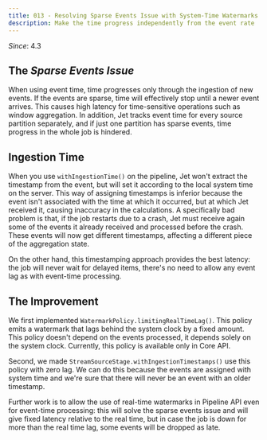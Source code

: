 ```yaml
---
title: 013 - Resolving Sparse Events Issue with System-Time Watermarks
description: Make the time progress independently from the event rate
---
```


*Since*: 4.3

## The _Sparse Events Issue_

When using event time, time progresses only through the ingestion of new
events. If the events are sparse, time will effectively stop until a
newer event arrives. This causes high latency for time-sensitive
operations such as window aggregation. In addition, Jet tracks event
time for every source partition separately, and if just one partition
has sparse events, time progress in the whole job is hindered.

## Ingestion Time

When you use `withIngestionTime()` on the pipeline, Jet won't extract
the timestamp from the event, but will set it according to the local
system time on the server. This way of assigning timestamps is inferior
because the event isn't associated with the time at which it occurred,
but at which Jet received it, causing inaccuracy in the calculations. A
specifically bad problem is that, if the job restarts due to a crash,
Jet must receive again some of the events it already received and
processed before the crash. These events will now get different
timestamps, affecting a different piece of the aggregation state.

On the other hand, this timestamping approach provides the best latency:
the job will never wait for delayed items, there's no need to allow any
event lag as with event-time processing.

## The Improvement

We first implemented `WatermarkPolicy.limitingRealTimeLag()`. This
policy emits a watermark that lags behind the system clock by a fixed
amount. This policy doesn't depend on the events processed, it
depends solely on the system clock. Currently, this policy is available
only in Core API.

Second, we made `StreamSourceStage.withIngestionTimestamps()` use this
policy with zero lag. We can do this because the events are assigned
with system time and we're sure that there will never be an event with
an older timestamp.

Further work is to allow the use of real-time watermarks in Pipeline API
even for event-time processing: this will solve the sparse events issue
and will give fixed latency relative to the real time, but in case the
job is down for more than the real time lag, some events will be
dropped as late.
